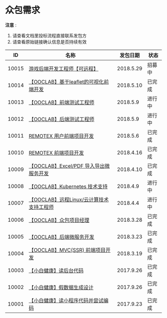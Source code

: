 # 众包需求

**注意** :

1. 请查看文档里投标流程直接联系发包方
2. 请查看原始链接确认信息是否持续有效


| ID | 名称 | 发包日期 | 状态 |
|----|------|---------|-------|
| 10015 | [游戏后端开发工程师【可远程】](https://github.com/ooclab/docs/blob/master/jobs/game-dev.md) | 2018.5.29 | 招募中 |
| 10014 | [【OOCLAB】基于leaflet的可视化前端开发](https://github.com/ooclab/docs/blob/master/jobs/047/leaflet-data-v.md) | 2018.5.10 | 已完成 |
| 10013 | [【OOCLAB】前端测试工程师](https://github.com/ooclab/docs/blob/master/jobs/102-02/frontend-qa.md) | 2018.5.9 | 进行中 |
| 10012 | [【OOCLAB】后端测试工程师](https://github.com/ooclab/docs/blob/master/jobs/102-02/backend-qa.md) | 2018.5.9 | 进行中 |
| 10011 | [REMOTEX 用户前端项目开发](https://github.com/ooclab/docs/blob/master/jobs/103/user-frontend-remotex.md) | 2018.5.6 | 已完成 |
| 10010 | [REMOTEX 前端项目开发](https://github.com/ooclab/docs/blob/master/jobs/103/frontend-remotex.md) | 2018.4.16 | 已完成 |
| 10009 | [【OOCLAB】Excel/PDF 导入导出微服务开发](https://github.com/ooclab/docs/blob/master/jobs/102-02/ms-excel-pdf.md) | 2018.4.10 | 已完成 |
| 10008 | [【OOCLAB】Kubernetes 技术支持](https://github.com/ooclab/docs/blob/master/jobs/k8s-support.md) | 2018.4.9 | 进行中 |
| 10007 | [【OOCLAB】远程Linux/云计算技术支持工程师](https://github.com/ooclab/docs/blob/master/jobs/linux-engineer.md) | 2018.4.4 | 进行中 |
| 10006 | [【OOCLAB】众包项目经理](https://github.com/ooclab/docs/blob/master/jobs/102-02/project-manager.md) | 2018.3.28 | 已完成 |
| 10005 | [【OOCLAB】后端微服务开发](https://github.com/ooclab/docs/blob/master/jobs/102-02/backend-microservices.md) | 2018.3.23 | 已完成 |
| 10004 | [【OOCLAB】MVC(SSR) 前端项目开发](https://github.com/ooclab/docs/blob/master/jobs/102-02/frontend-ssr.md) | 2018.3.19 | 已完成 |
| 10003 | [【小白健康】读后台代码](https://shimo.im/doc/9FDVsDfqyvIZH7S0?r=LJZED) | 2017.9.26 | 已完成 |
| 10002 | [【小白健康】假数据生成设计](https://shimo.im/doc/GH6b36P6zJQ8OPeH?r=GJ1P0E) | 2017.9.26 | 已完成 |
| 10001 | [【小白健康】读小程序代码并尝试编码](https://shimo.im/doc/uCSL9jeJapUsciA4?r=GJ1P0E) | 2017.9.23 | 已完成 |
